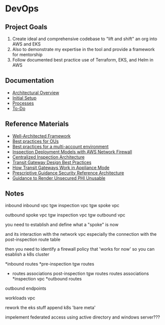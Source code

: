 # DevOps

## Project Goals
1. Create ideal and comprehensive codebase to "lift and shift" an org into AWS and EKS
1. Also to demonstrate my expertise in the tool and provide a framework for mentorship
1. Follow documented best practice use of Terraform, EKS, and Helm in AWS

## Documentation
- [Architectural Overview](./documentation/architectural_overview.md)
- [Initial Setup](./documentation/initial_setup.md)
- [Processes](./documentation/processes.md)
- [To-Do](./documentation/to_do.md)

## Reference Materials
- [Well-Architected Framework](https://docs.aws.amazon.com/wellarchitected/latest/security-pillar/welcome.html)
- [Best practices for OUs](https://docs.aws.amazon.com/organizations/latest/userguide/orgs_manage_ous_best_practices.html)
- [Best practices for a multi-account environment](https://docs.aws.amazon.com/organizations/latest/userguide/orgs_best-practices.html)
- [Inspection Deployment Models with AWS Network Firewall](https://d1.awsstatic.com/architecture-diagrams/ArchitectureDiagrams/inspection-deployment-models-with-AWS-network-firewall-ra.pdf)
- [Centralized Inspection Architecture](https://aws.amazon.com/blogs/networking-and-content-delivery/centralized-inspection-architecture-with-aws-gateway-load-balancer-and-aws-transit-gateway/)
- [Transit Gateway Design Best Practices](https://docs.aws.amazon.com/vpc/latest/tgw/tgw-best-design-practices.html)
- [How Transit Gateways Work in Appliance Mode](https://docs.aws.amazon.com/vpc/latest/tgw/how-transit-gateways-work.html#transit-gateway-appliance-scenario)
- [Prescriptive Guidance Security Reference Architecture](https://docs.aws.amazon.com/prescriptive-guidance/latest/security-reference-architecture/org-management.html)
- [Guidance to Render Unsecured PHI Unusable](https://www.hhs.gov/hipaa/for-professionals/breach-notification/guidance/index.html)

## Notes

inbound
    inbound vpc
    tgw
    inspection vpc
    tgw
    spoke vpc

outbound
    spoke vpc
    tgw
    inspection vpc
    tgw
    outbound vpc


you need to establish and define what a "spoke" is now

and its interaction with the network vpc
especially the connection with the post-inspection route table

then you need to identify a firewall policy that 'works for now' so you can esablish a k8s cluster

*inbound routes
*pre-inspection tgw routes
*    routes
    associations
post-inspection tgw routes
    routes
    associations
*inspection  vpc
*outbound routes

outbound endpoints

workloads vpc

rework the eks stuff
append k8s 'bare meta'

impelement federated access using active directory and windows server???

